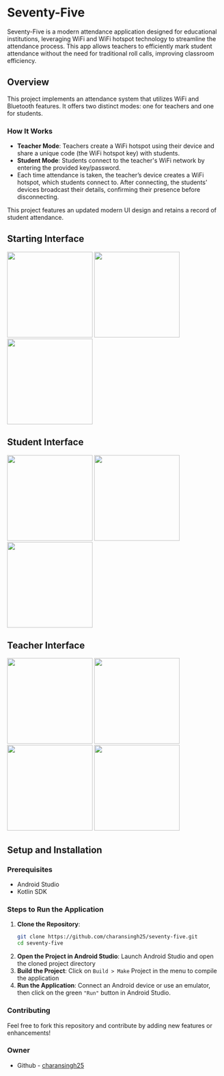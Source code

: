 # Seventy-Five

Seventy-Five is a modern attendance application designed for educational institutions, leveraging WiFi and WiFi hotspot technology to streamline the attendance process. This app allows teachers to efficiently mark student attendance without the need for traditional roll calls, improving classroom efficiency.

## Overview
This project implements an attendance system that utilizes WiFi and Bluetooth features. It offers two distinct modes: one for teachers and one for students.

### How It Works
- **Teacher Mode**: Teachers create a WiFi hotspot using their device and share a unique code (the WiFi hotspot key) with students.
- **Student Mode**: Students connect to the teacher's WiFi network by entering the provided key/password.
- Each time attendance is taken, the teacher’s device creates a WiFi hotspot, which students connect to. After connecting, the students’ devices broadcast their details, confirming their presence before disconnecting.

This project features an updated modern UI design and retains a record of student attendance.

## Starting Interface

<img src="https://github.com/charansingh25/seventy-five/assets/104901834/cd8b9f1d-c12f-489d-892e-601a2a6f3fa9" width="200" />
<img src="https://github.com/charansingh25/seventy-five/assets/104901834/4211a8d4-d5e9-4a6a-8447-cfb8c8847499" width="200" />
<img src="https://github.com/charansingh25/seventy-five/assets/104901834/a3a67e0b-6dc8-4f78-9884-dcd27f09dedd" width="200" />

## Student Interface

<img src="https://github.com/charansingh25/seventy-five/assets/104901834/04188836-fc3b-4514-a926-2c5d5ca14e90" width="200" />
<img src="https://github.com/charansingh25/seventy-five/assets/104901834/64fe5b09-7ecf-4e6b-ae70-a5dd4e41b80a" width="200" />
<img src="https://github.com/charansingh25/seventy-five/assets/104901834/dad733ec-dc05-4595-a091-c750c185003b" width="200" />

## Teacher Interface

<img src="https://github.com/charansingh25/seventy-five/assets/104901834/b2389328-1c80-4582-801c-c99dc20bd331" width="200" />
<img src="https://github.com/charansingh25/seventy-five/assets/104901834/03f8adf7-1424-483d-94ab-50eae523dc52" width="200" />
<img src="https://github.com/charansingh25/seventy-five/assets/104901834/1ae257e7-024b-4dba-bb5c-196804dec7f8" width="200" />
<img src="https://github.com/charansingh25/seventy-five/assets/104901834/c970396a-566e-48f0-8e1a-b90292d43deb" width="200" />

## Setup and Installation

### Prerequisites
- Android Studio
- Kotlin SDK

### Steps to Run the Application
1. **Clone the Repository**: 
   ```bash
   git clone https://github.com/charansingh25/seventy-five.git
   cd seventy-five
2. **Open the Project in Android Studio**: Launch Android Studio and open the cloned project directory
3. **Build the Project**: Click on `Build > Make` Project in the menu to compile the application
4. **Run the Application**: Connect an Android device or use an emulator, then click on the green `"Run"` button in Android Studio.

### Contributing
Feel free to fork this repository and contribute by adding new features or enhancements!

### Owner
- Github - [charansingh25](https://github.com/charansingh25)

